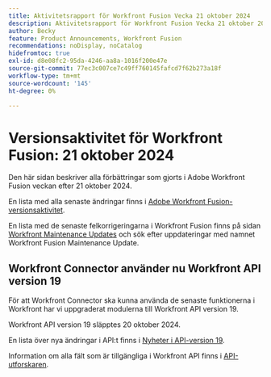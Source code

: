 ```yaml
---
title: Aktivitetsrapport för Workfront Fusion Vecka 21 oktober 2024
description: Aktivitetsrapport för Workfront Fusion Vecka 21 oktober 2024
author: Becky
feature: Product Announcements, Workfront Fusion
recommendations: noDisplay, noCatalog
hidefromtoc: true
exl-id: d8e08fc2-95da-4246-aa8a-1016f200e47e
source-git-commit: 77ec3c007ce7c49ff760145fafcd7f62b273a18f
workflow-type: tm+mt
source-wordcount: '145'
ht-degree: 0%

---
```


# Versionsaktivitet för Workfront Fusion: 21 oktober 2024

Den här sidan beskriver alla förbättringar som gjorts i Adobe Workfront Fusion veckan efter 21 oktober 2024.

En lista med alla senaste ändringar finns i [Adobe Workfront Fusion-versionsaktivitet](/help/workfront-fusion/fusion-product-releases/fusion-release-activity.md).

En lista med de senaste felkorrigeringarna i Workfront Fusion finns på sidan [Workfront Maintenance Updates](https://experienceleague.adobe.com/docs/workfront-known-issues/releases/current-updates.html) och sök efter uppdateringar med namnet Workfront Fusion Maintenance Update.

## Workfront Connector använder nu Workfront API version 19

För att Workfront Connector ska kunna använda de senaste funktionerna i Workfront har vi uppgraderat modulerna till Workfront API version 19.

Workfront API version 19 släpptes 20 oktober 2024.

En lista över nya ändringar i API:t finns i [Nyheter i API-version 19](https://experienceleague.adobe.com/en/docs/workfront/using/adobe-workfront-api/api-notes/new-api-version-19).

Information om alla fält som är tillgängliga i Workfront API finns i [API-utforskaren](https://developer.adobe.com/workfront/api-explorer).

